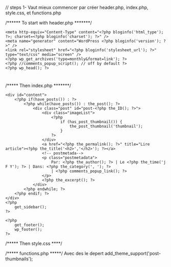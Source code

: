 // steps 
1- Vaut mieux commencer par créer header.php, index.php, style.css, et functions.php 



/****** To start with header.php *******/

<!DOCTYPE html>
<html lang="fr">
<head>
	<title>
		<?php bloginfo('name') ?>
		<?php if ( is_404() ) : ?> &raquo; 
		<?php _e('Not Found') ?>
			<?php elseif ( is_home() ) : ?> &raquo; 
				<?php bloginfo('description') ?>
			<?php else : ?>
				<?php wp_title() ?>
			<?php endif ?>
	</title>
 
	<meta http-equiv="Content-Type" content="<?php bloginfo('html_type'); ?>; charset=<?php bloginfo('charset'); ?>" />
	<meta name="generator" content="WordPress <?php bloginfo('version'); ?>" />
	<link rel="stylesheet" href="<?php bloginfo('stylesheet_url'); ?>" type="text/css" media="screen" />
	<?php wp_get_archives('type=monthly&format=link'); ?>
	<?php //comments_popup_script(); // off by default ?>
	<?php wp_head(); ?>
 
</head>
<body>
	<div id="page">
		<div id="header">
			<h1><a href="<?php bloginfo('url'); ?>"><?php bloginfo('name'); ?></a></h1>
			<?php bloginfo('description'); ?>
		</div>
    
    
/***** Then index.php *******/

<?php get_header(); ?>

	<div id="content">
		<?php if(have_posts()) : ?>
			<?php while(have_posts()) : the_post(); ?>
				<div class="post" id="post-<?php the_ID(); ?>">
					<div class="imageList">
						<?php
							if (has_post_thumbnail()) {
								the_post_thumbnail('thumbnail');
							}
						?>
					</div>
					<a href="<?php the_permalink(); ?>" title="Lire article"><?php the_title('<h2>','</h2>'); ?></a>
					<!-- postmetada-->
					<p class="postmetadata">
						Par: <?php the_author(); ?> | Le <?php the_time('j F Y'); ?> | Dans: <?php the_category(', '); ?>
						| <?php comments_popup_link(); ?>
					</p>
					<?php the_excerpt(); ?>
				</div>
			<?php endwhile; ?>
		<?php endif; ?>
	</div>
	<?php
		get_sidebar();
	?>

	<?php
		get_footer();
		wp_footer(); 
	?> 
</div><!--Fin de id_page-->

</body>
</html>
	
/***** Then style.css ****/

/***** functions.php *****/
Avec des le depert add_theme_support('post-thumbnails'); 
